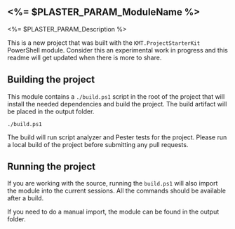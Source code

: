 ## <%= $PLASTER_PARAM_ModuleName %>

<%= $PLASTER_PARAM_Description %>

This is a new project that was built with the `KMT.ProjectStarterKit` PowerShell module. Consider this an experimental work in progress and this readme will get updated when there is more to share.

## Building the project

This module contains a `./build.ps1` script in the root of the project that will install the needed dependencies and build the project. The build artifact will be placed in the output folder.

    ./build.ps1

The build will run script analyzer and Pester tests for the project. Please run a local build of the project before submitting any pull requests.

## Running the project

If you are working with the source, running the `build.ps1` will also import the module into the current sessions. All the commands should be available after a build.

If you need to do a manual import, the module can be found in the output folder.
